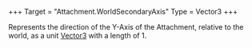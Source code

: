 +++
Target = "Attachment.WorldSecondaryAxis"
Type = Vector3
+++

Represents the direction of the Y-Axis of the Attachment, relative to the world, as a unit [Vector3](https://developer.roblox.com/api-reference/datatype/Vector3) with a length of 1.